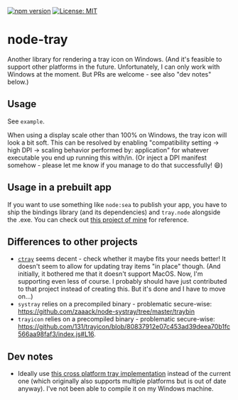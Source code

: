 [![npm version](https://img.shields.io/npm/v/node-tray.svg)](https://www.npmjs.com/package/node-tray)
[![License: MIT](https://img.shields.io/badge/License-MIT-yellow.svg)](https://opensource.org/licenses/MIT)

# node-tray

Another library for rendering a tray icon on Windows. (And it's feasible to support other platforms in the future. Unfortunately, I can only work with Windows at the moment. But PRs are welcome - see also "dev notes" below.)

## Usage

See `example`.

When using a display scale other than 100% on Windows, the tray icon will look a bit soft. This can be resolved by enabling "compatibility setting -> high DPI -> scaling behavior performed by: application" for whatever executable you end up running this with/in. (Or inject a DPI manifest somehow - please let me know if you manage to do that successfully! 😄)

## Usage in a prebuilt app

If you want to use something like `node:sea` to publish your app, you have to ship the bindings library (and its dependencies) and `tray.node` alongside the .exe. You can check out [this project of mine](https://github.com/s-h-a-d-o-w/s3-smart-sync) for reference.

## Differences to other projects

- [`ctray`](https://github.com/diogoalmiro/ctray) seems decent - check whether it maybe fits your needs better! It doesn't seem to allow for updating tray items "in place" though. (And initially, it bothered me that it doesn't support MacOS. Now, I'm supporting even less of course. I probably should have just contributed to that project instead of creating this. But it's done and I have to move on...)
- `systray` relies on a precompiled binary - problematic secure-wise: https://github.com/zaaack/node-systray/tree/master/traybin
- `trayicon` relies on a precompiled binary - problematic secure-wise: https://github.com/131/trayicon/blob/80837912e07c453ad39deea70b1fc566aa98faf3/index.js#L16.

## Dev notes

- Ideally use [this cross platform tray implementation](https://github.com/dmikushin/tray) instead of the current one (which originally also supports multiple platforms but is out of date anyway). I've not been able to compile it on my Windows machine.
